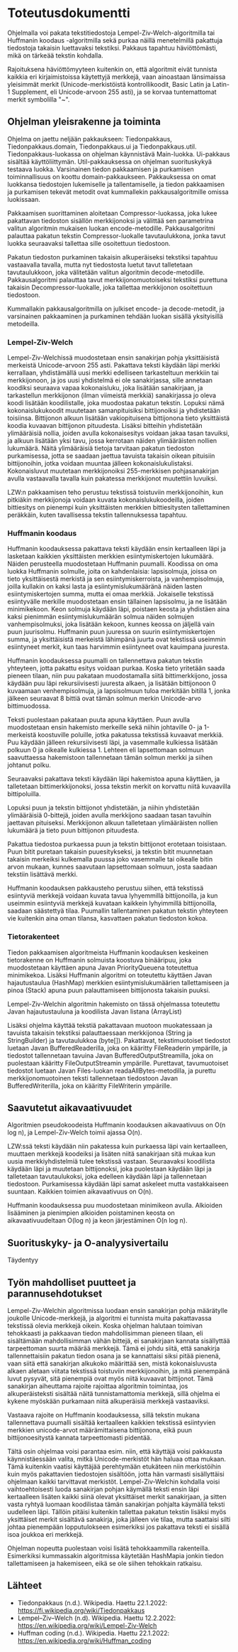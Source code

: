 # Toteutusdokumentti

Ohjelmalla voi pakata tekstitiedostoja Lempel-Ziv-Welch-algoritmilla tai Huffmanin koodaus -algoritmilla sekä purkaa näillä menetelmillä pakattuja tiedostoja takaisin luettavaksi tekstiksi. Pakkaus tapahtuu häviöttömästi, mikä on tärkeää tekstin kohdalla. 

Rajoituksena häviöttömyyteen kuitenkin on, että algoritmit eivät tunnista kaikkia eri kirjaimistoissa käytettyjä merkkejä, vaan ainoastaan länsimaissa yleisimmät merkit (Unicode-merkistöistä kontrollikoodit, Basic Latin ja Latin-1 Supplement, eli Unicode-arvoon 255 asti), ja se korvaa tuntemattomat merkit symbolilla "~". 

## Ohjelman yleisrakenne ja toiminta
Ohjelma on jaettu neljään pakkaukseen: Tiedonpakkaus, Tiedonpakkaus.domain, Tiedonpakkaus.ui ja Tiedonpakkaus.util. Tiedonpakkaus-luokassa on ohjelman käynnistävä Main-luokka. Ui-pakkaus sisältää käyttöliittymän. Util-pakkauksessa on ohjelman suorituskykyä testaava luokka. Varsinainen tiedon pakkaamisen ja purkamisen toiminnallisuus on koottu domain-pakkaukseen. Pakkauksessa on omat luokkansa tiedostojen lukemiselle ja tallentamiselle, ja tiedon pakkaamisen ja purkamisen tekevät metodit ovat kummallekin pakkausalgoritmille omissa luokissaan.

Pakkaamisen suorittaminen aloitetaan Compressor-luokassa, joka lukee pakattavan tiedoston sisällön merkkijonoksi ja välittää sen parametrina valitun algoritmin mukaisen luokan encode-metodille. Pakkausalgoritmi palauttaa pakatun tekstin Compressor-luokalle tavutaulukkona, jonka tavut luokka seuraavaksi tallettaa sille osoitettuun tiedostoon. 

Pakatun tiedoston purkaminen takaisin alkuperäiseksi tekstiksi tapahtuu vastaavalla tavalla, mutta nyt tiedostosta luetut tavut talletetaan tavutaulukkoon, joka välitetään valitun algoritmin decode-metodille. Pakkausalgoritmi palauttaa tavut merkkijonomuotoiseksi tekstiksi purettuna takaisin Decompressor-luokalle, joka tallettaa merkkijonon osoitettuun tiedostoon.

Kummallakin pakkausalgoritmilla on julkiset encode- ja decode-metodit, ja varsinainen pakkaaminen ja purkaminen tehdään luokan sisällä yksityisillä metodeilla. 

### Lempel-Ziv-Welch
Lempel-Ziv-Welchissä muodostetaan ensin sanakirjan pohja yksittäisistä merkeistä Unicode-arvoon 255 asti. Pakattava teksti käydään läpi merkki kerrallaan, yhdistämällä uusi merkki edelliseen tarkasteltuun merkkiin tai merkkijonoon, ja jos uusi yhdistelmä ei ole sanakirjassa, sille annetaan koodiksi seuraava vapaa kokonaisluku, joka lisätään sanakirjaan, ja tarkastellun merkkijonon (ilman viimeistä merkkiä) sanakirjassa jo oleva koodi lisätään koodilistalle, joka muodostaa pakatun tekstin. Lopuksi nämä kokonaislukukoodit muutetaan samanpituisiksi bittijonoiksi ja yhdistetään toisiinsa. Bittijonon alkuun lisätään vakiopituisena bittijonona tieto yksittäistä koodia kuvaavan bittijonon pituudesta. Lisäksi bitteihin yhdistetään ylimääräisiä nollia, joiden avulla kokonaisesitys voidaan jakaa tasan tavuiksi, ja alkuun lisätään yksi tavu, jossa kerrotaan näiden ylimääräisten nollien lukumäärä. Näitä ylimääräisiä tietoja tarvitaan pakatun tiedoston purkamisessa, jotta se saadaan jaettua tavuista takaisin oikean pituisiin bittijonoihin, jotka voidaan muuntaa jälleen kokonaislukulistaksi. Kokonaisluvut muutetaan merkkijonoiksi 255-merkkisen pohjasanakirjan avulla vastaavalla tavalla kuin pakatessa merkkijonot muutettiin luvuiksi. 

LZW:n pakkaamisen teho perustuu tekstissä toistuviin merkkijonoihin, kun pitkiäkin merkkijonoja voidaan kuvata kokonaislukukoodeilla, joiden bittiesitys on pienempi kuin yksittäisten merkkien bittiesitysten tallettaminen peräkkäin, kuten tavallisessa tekstin tallennuksessa tapahtuu.  

### Huffmanin koodaus
Huffmanin koodauksessa pakattava teksti käydään ensin kertaalleen läpi ja lasketaan kaikkien yksittäisten merkkien esiintymiskertojen lukumäärä. Näiden perusteella muodostetaan Huffmanin puumalli. Koodissa on oma luokka Huffmanin solmulle, joita on kahdenlaisia: lapsisolmuja, joissa on tieto yksittäisestä merkistä ja sen esiintymiskerroista, ja vanhempisolmuja, joilla kullakin on kaksi lasta ja esiintymislukumääränä näiden lasten esiintymiskertojen summa, mutta ei omaa merkkiä. Jokaiselle tekstissä esiintyvälle merkille muodostetaan ensin tällainen lapsisolmu, ja ne lisätään minimikekoon. Keon solmuja käydään läpi, poistaen keosta ja yhdistäen aina kaksi pienimmän esiintymislukumäärän solmua näiden solmujen vanhempisolmuksi, joka lisätään kekoon, kunnes keossa on jäljellä vain puun juurisolmu. Huffmanin puun juuressa on suurin esiintymiskertojen summa, ja yksittäisistä merkeistä lähimpänä juurta ovat tekstissä useimmin esiintyneet merkit, kun taas harvimmin esiintyneet ovat kauimpana juuresta. 

Huffmanin koodauksessa puumalli on tallennettava pakatun tekstin yhteyteen, jotta pakattu esitys voidaan purkaa. Koska tieto yritetään saada pieneen tilaan, niin puu pakataan muodostamalla siitä bittimerkkijono, jossa käydään puu läpi rekursiivisesti juuresta alkaen, ja lisätään bittijonoon 0 kuvaamaan venhempisolmuja, ja lapsisolmuun tuloa merkitään bitillä 1, jonka jälkeen seuraavat 8 bittiä ovat tämän solmun merkin Unicode-arvo bittimuodossa. 

Teksti puolestaan pakataan puuta apuna käyttäen. Puun avulla muodostetaan ensin hakemisto merkeille sekä niihin johtaville 0- ja 1-merkeistä koostuville poluille, jotka pakatussa tekstissä kuvaavat merkkiä. Puu käydään jälleen rekursiivisesti läpi, ja vasemmalle kulkiessa lisätään polkuun 0 ja oikealle kulkiessa 1. Lehteen eli lapsettomaan solmuun saavuttaessa hakemistoon tallennetaan tämän solmun merkki ja siihen johtanut polku. 

Seuraavaksi pakattava teksti käydään läpi hakemistoa apuna käyttäen, ja talletetaan bittimerkkijonoksi, jossa tekstin merkit on korvattu niitä kuvaavilla bittipoluilla. 

Lopuksi puun ja tekstin bittijonot yhdistetään, ja niihin yhdistetään ylimääräisiä 0-bittejä, joiden avulla merkkijono saadaan tasan tavuihin jaettavan pituiseksi. Merkkijonon alkuun talletetaan ylimääräisten nollien lukumäärä ja tieto puun bittijonon pituudesta. 

Pakattua tiedostoa purkaessa puun ja tekstin bittijonot erotetaan toisistaan. Puun bitit puretaan takaisin puuesitykseksi, ja tekstin bitit muunnetaan takaisin merkeiksi kulkemalla puussa joko vasemmalle tai oikealle bitin arvon mukaan, kunnes saavutaan lapsettomaan solmuun, josta saadaan tekstiin lisättävä merkki. 

Huffmanin koodauksen pakkausteho perustuu siihen, että tekstissä esiintyviä merkkejä voidaan kuvata tavua lyhyemmillä bittijonoilla, ja kun useimmin esiintyviä merkkejä kuvataan kaikkein lyhyimmillä bittijonoilla, saadaan säästettyä tilaa. Puumallin tallentaminen pakatun tekstin yhteyteen vie kuitenkin aina oman tilansa, kasvattaen pakatun tiedoston kokoa.

### Tietorakenteet
Tiedon pakkaamisen algoritmeista Huffmanin koodauksen keskeinen tietorakenne on Huffmanin solmuista koostuva binääripuu, joka muodostetaan käyttäen apuna Javan PriorityQueuena toteutettua minimikekoa. Lisäksi Huffmanin algoritmi on toteutettu käyttäen Javan hajautustaulua (HashMap) merkkien esiintymislukumäärien tallettamiseen ja pinoa (Stack) apuna puun palauttamiseen bittijonosta takaisin puuksi. 

Lempel-Ziv-Welchin algoritmin hakemisto on tässä ohjelmassa toteutettu Javan hajautustauluna ja koodilista Javan listana (ArrayList)

Lisäksi ohjelma käyttää tekstiä pakattavaan muotoon muokatessaan ja tavuista takaisin tekstiksi palauttaessaan merkkijonoa (String ja StringBuilder) ja tavutaulukkoa (byte[]). Pakattavat, tekstimuotoiset tiedostot luetaan Javan BufferedReaderilla, joka on kääritty FileReaderin ympärille, ja tiedostot tallennetaan tavuina Javan BufferedOutputStreamilla, joka on puolestaan kääritty FileOutputStreamin ympärille. Purettavat, tavumuotoiset tiedostot luetaan Javan Files-luokan readaAllBytes-metodilla, ja purettu merkkijonomuotoinen teksti tallennetaan tiedostoon Javan BufferedWriterilla, joka on kääritty FileWriterin ympärille. 

## Saavutetut aikavaativuudet 
Algoritmien pseudokoodeista Huffmanin koodauksen aikavaativuus on O(n log n), ja Lempel-Ziv-Welch toimii ajassa O(n). 

LZW:ssä teksti käydään niin pakatessa kuin purkaessa läpi vain kertaalleen, muuttaen merkkejä koodeiksi ja lisäten niitä sanakirjaan sitä mukaa kun uusia merkkiyhdistelmiä tulee tekstissä vastaan. Seuraavaksi koodilista käydään läpi ja muutetaan bittijonoksi, joka puolestaan käydään läpi ja talletetaan tavutaulukoksi, joka edelleen käydään läpi ja tallennetaan tiedostoon. Purkamisessa käydään läpi samat askeleet mutta vastakkaiseen suuntaan. Kaikkien toimien aikavaativuus on O(n). 

Huffmanin koodauksessa puu muodostetaan minimikeon avulla. Alkioiden lisääminen ja pienimpien alkioiden poistaminen keosta on aikavaativuudeltaan O(log n) ja keon järjestäminen O(n log n). 

## Suorituskyky- ja O-analyysivertailu 
Täydentyy

## Työn mahdolliset puutteet ja parannusehdotukset 
Lempel-Ziv-Welchin algoritmissa luodaan ensin sanakirjan pohja määrätylle joukolle Unicode-merkkejä, ja algoritmi ei tunnista muita pakattavassa tekstissä olevia merkkejä oikein. Koska ohjelman halutaan toimivan tehokkaasti ja pakkaavan tiedon mahdollisimman pieneen tilaan, eli sisältämään mahdollisimman vähän bittejä, ei sanakirjaan kannata sisällyttää tarpeettoman suurta määrää merkkejä. Tämä ei johdu siitä, että sanakirja tallennettaisiin pakatun tiedon osana ja se kannattaisi siksi pitää pienenä, vaan siitä että sanakirjan alkukoko määrittää sen, mistä kokonaisluvusta alkaen aletaan viitata tekstissä toistuviin merkkijonoihin, ja mitä pienempänä luvut pysyvät, sitä pienempiä ovat myös niitä kuvaavat bittijonot. Tämä sanakirjan aiheuttama rajoite rajoittaa algoritmin toimintaa, jos alkuperäisteksti sisältää näitä tunnistamattomia merkkejä, sillä ohjelma ei kykene myöskään purkamaan niitä alkuperäisiä merkkejä vastaaviksi. 

Vastaava rajoite on Huffmanin koodauksessa, sillä tekstin mukana tallennettava puumalli sisältää kertaalleen kaikkien tekstissä esiintyvien merkkien unicode-arvot määrämittaisena bittijonona, eikä puun bittijonoesitystä kannata tarpeettomasti pidentää. 

Tältä osin ohjelmaa voisi parantaa esim. niin, että käyttäjä voisi pakkausta käynnistäessään valita, mitkä Unicode-merkistöt hän haluaa ottaa mukaan. Tämä kuitenkin vaatisi käyttäjää perehtymään etukäteen niin merkistöihin kuin myös pakattavien tiedostojen sisältöön, jotta hän varmasti sisällyttäisi ohjelmaan kaikki tarvittavat merkistöt. Lempel-Ziv-Welchin kohdalla voisi vaihtoehtoisesti luoda sanakirjan pohjan käymällä teksti ensin läpi kertaalleen lisäten kaikki siinä olevat yksittäiset merkit sanakirjaan, ja sitten vasta ryhtyä luomaan koodilistaa tämän sanakirjan pohjalta käymällä teksti uudelleen läpi. Tällöin pitäisi kuitenkin tallettaa pakatun tekstin lisäksi myös yksittäiset merkit sisältävä sanakirja, joka jälleen vie tilaa, mutta saattaisi silti johtaa pienempään lopputulokseen esimerkiksi jos pakattava teksti ei sisällä isoa joukkoa eri merkkejä. 

Ohjelman nopeutta puolestaan voisi lisätä tehokkaammilla rakenteilla. Esimerkiksi kummassakin algoritmissa käytetään HashMapia jonkin tiedon tallettamiseen ja hakemiseen, eikä se ole siihen tehokkain ratkaisu. 


## Lähteet 
- Tiedonpakkaus (n.d.). Wikipedia. Haettu 22.1.2022: https://fi.wikipedia.org/wiki/Tiedonpakkaus
- Lempel–Ziv–Welch (n.d). Wikipedia. Haettu 12.2.2022: https://en.wikipedia.org/wiki/Lempel-Ziv-Welch
- Huffman coding (n.d.). Wikipedia. Haettu 22.1.2022: https://en.wikipedia.org/wiki/Huffman_coding
